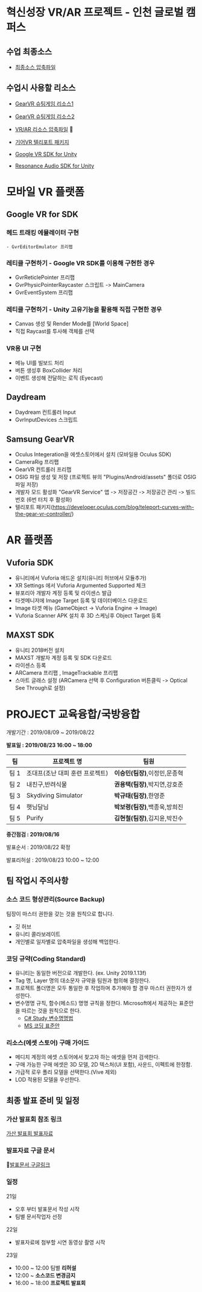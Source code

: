 # 혁신성장 VR/AR 프로젝트 - 인천 글로벌 캠퍼스

## 수업 최종소스

- [최종소스 압축파일](https://1drv.ms/u/s!Asker0nVo1TS1dlW8GDXBVRmbWR9WA?e=WPd8Fq)

## 수업시 사용할 리소스

- [GearVR 슈팅게임 리소스1](https://1drv.ms/u/s!Asker0nVo1TS1oxoY4A-ApseuBkRXQ?e=6oeM5p)

- [GearVR 슈팅게임 리소스2](https://1drv.ms/u/s!Asker0nVo1TS1oxp1Zao5xauQi6ulw?e=4lKD1S)

- [VR/AR 리소스 압축파일](https://1drv.ms/u/s!Asker0nVo1TSyM8AZdw_r2Wt05-zgg?e=yZwd3B)

- [기어VR 텔리포트 패키지](https://developer.oculus.com/blog/teleport-curves-with-the-gear-vr-controller/)

- [Google VR SDK for Unity](https://github.com/googlevr/gvr-unity-sdk/releases)

- [Resonance Audio SDK for Unity](https://github.com/resonance-audio/resonance-audio-unity-sdk/releases)


# 모바일 VR 플랫폼

## Google VR for SDK

### 헤드 트래킹 에뮬레이터 구현
    - GvrEditorEmulator 프리팹

### 레티클 구현하기 - Google VR SDK를 이용해 구현한 경우
- GvrReticlePointer 프리팹 
- GvrPhysicPointerRaycaster 스크립트 -> MainCamera
- GvrEventSystem 프리팹

### 레티클 구현하기 - Unity 고유기능을 활용해 직접 구현한 경우
- Canvas 생성 및 Render Mode를 [World Space]
- 직접 Raycast를 투사해 객체를 선택

### VR용 UI 구현
- 메뉴 UI를 빌보드 처리
- 버튼 생성후 BoxCollider 처리
- 이벤트 생성해 전달하는 로직 (Eyecast)

## Daydream
- Daydream 컨트롤러 Input
- GvrInputDevices 스크립트

## Samsung GearVR
- Oculus Integeration을 에셋스토어에서 설치 (모바일용 Oculus SDK)
- CameraRig 프리팹
- GearVR 컨트롤러 프리팹
- OSIG 파일 생성 및 저장 (프로젝트 뷰의 "Plugins/Android/assets" 폴더로 OSIG 파일 저장)
- 개발자 모드 활성화 "GearVR Service" 앱 -> 저장공간 -> 저장공간 관리 -> 빌드번호 (6번 터치 후 활성화)
- 텔리포트 패키지(https://developer.oculus.com/blog/teleport-curves-with-the-gear-vr-controller/)

# AR 플랫폼

## Vuforia SDK
- 유니티에서 Vuforia 애드온 설치(유니티 허브에서 모듈추가)
- XR Settings 에서 Vuforia Argumented Supported 체크
- 뷰포리아 개발자 계정 등록 및 라이센스 발급
- 타겟메니저에 Image Target 등록 및 데이터베이스 다운로드
- Image 타겟 메뉴 (GameObject -> Vuforia Engine -> Image)
- Vuforia Scanner APK 설치 후 3D 스케닝후 Object Target 등록

## MAXST SDK
- 유니티 2018버전 설치
- MAXST 개발자 계정 등록 및 SDK 다운로드
- 라이센스 등록
- ARCamera 프리팹 , ImageTrackable 프리팹
- 스마트 글래스 설정 (ARCamera 선택 후 Configuration 버튼클릭 -> Optical See Through로 설정)

# PROJECT 교육융합/국방융합

개발기간 : 2019/08/09 ~ 2019/08/22

**발표일 : 2019/08/23 16:00 ~ 18:00**

|팀|프로젝트 명|팀원|
|-|-|-|
|팀 1|조대프(조난 대피 훈련 프로젝트)|**이승민(팀장)**,이정민,문종혁|
|팀 2|내친구,반려식물|**권용택(팀장)**,박지연,강호준|
|팀 3|Skydiving Simulator|**박규태(팀장)**,한영준|
|팀 4|햇님달님|**박보령(팀장)**,백종욱,방희진|
|팀 5|Purify|**김현철(팀장)**,김지윤,박진수|

**중간점검 : 2019/08/16** 

발표순서 : 2019/08/22 확정

발표리허설 : 2019/08/23 10:00 ~ 12:00

## 팀 작업시 주의사항

### 소스 코드 형상관리(Source Backup)
팀장이 마스터 권한을 갖는 것을 원칙으로 합니다.

- 깃 허브
- 유니티 콜라보레이트
- 개인별로 일자별로 압축파일을 생성해 백업한다.

### 코딩 규약(Coding Standard)
- 유니티는 동일한 버전으로 개발한다. (ex. Unity 2019.1.13f)
- Tag 명, Layer 명의 대소문자 규약을 팀원과 협의해 결정한다.
- 프로젝트 폴더명은 모두 통일한 후 작업하며 추가해야 할 경우 마스터 권한자가 생성한다.
- 변수명명 규칙, 함수(메소드) 명명 규칙을 정한다. Microsoft에서 제공하는 표준안을 따르는 것을 원칙으로 한다. 
    - [C# Study 변수명명법](http://www.csharpstudy.com/Guide/Guide-naming.aspx)
    - [MS 코딩 표준안](https://docs.microsoft.com/ko-kr/dotnet/csharp/programming-guide/inside-a-program/coding-conventions)

### 리소스(에셋 스토어) 구매 가이드
- 메디치 계정의 에셋 스토어에서 찾고자 하는 에셋을 먼저 검색한다.
- 구매 가능한 구매 에셋은 3D 모델, 2D 텍스처(UI 포함), 사운드, 이펙트에 한정함.
- 가급적 로우 폴리 모델을 선택한다.(Vive 제외)
- LOD 적용된 모델을 우선한다.

## 최종 발표 준비 및 일정
### 가산 발표회 참조 링크
[가산 발표회 발표자료](https://docs.google.com/presentation/d/1Wi4CPOxZsDX_MSDc5-Cf3IT8eme0nka0bkgZK7LOFsM/edit#slide=id.g5df383f5be_5_66)

### 발표자료 구글 문서
[발표문서 구글링크](https://docs.google.com/presentation/d/1xkjsEPpNUXvr5I4SFbCv2s6nHFZQSIDbWUe_DkwHEK4/edit#slide=id.p)

### 일정
21일 
- 오후 부터 발표문서 작성 시작
- 팀별 문서작업자 선정

22일 
- 발표자료에 첨부할 시연 동영상 촬영 시작

23일 
- 10:00 ~ 12:00 팀별 **리허설**
- 12:00 ~ **소스코드 변경금지**
- 16:00 ~ 18:00 **프로젝트 발표회**
